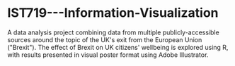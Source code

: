 # IST719---Information-Visualization
A data analysis project combining data from multiple publicly-accessible sources around the topic of the UK's exit from the European Union ("Brexit"). The effect of Brexit on UK citizens' wellbeing is explored using R, with results presented in visual poster format using Adobe Illustrator.
